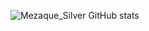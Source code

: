 ![Mezaque_Silver GitHub stats](https://github-readme-stats.vercel.app/api?username=Milsaps&show_icons=true&theme=midnight-purple)
